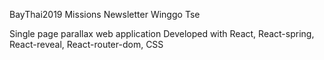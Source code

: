 BayThai2019 Missions Newsletter
Winggo Tse

Single page parallax web application
Developed with React, React-spring, React-reveal, React-router-dom, CSS